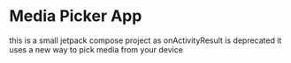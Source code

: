# Media Picker App

this is a small jetpack compose project as onActivityResult is deprecated it uses a new way to pick media from your device
